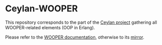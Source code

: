 Ceylan-WOOPER
=============

This repository corresponds to the part of the [Ceylan project](https://github.com/Olivier-Boudeville/Ceylan) gathering all WOOPER-related elements (OOP in Erlang).

Please refer to the [WOOPER documentation](wooper.esperide.org), otherwise to its [mirror](http://olivier-boudeville.github.io/Ceylan-WOOPER/).
